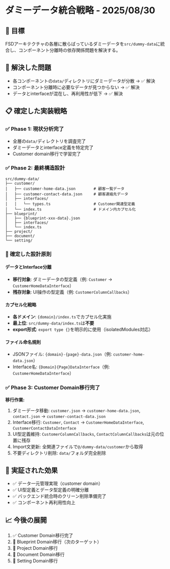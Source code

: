 # ダミーデータ統合戦略 - 2025/08/30

## 🎯 目標
FSDアーキテクチャの各層に散らばっているダミーデータを`src/dummy-data`に統合し、コンポーネント分離時の依存関係問題を解決する。

## 🚨 解決した問題
- 各コンポーネントの`data/`ディレクトリにダミーデータが分散 → ✅ 解決
- コンポーネント分離時に必要なデータが見つからない → ✅ 解決 
- データとinterfaceが混在し、再利用性が低下 → ✅ 解決

## 📋 確定した実装戦略

### ✅ Phase 1: 現状分析完了
- 全層の`data/`ディレクトリを調査完了
- ダミーデータとinterface定義を特定完了
- Customer domain移行で学習完了

### ✅ Phase 2: 最終構造設計
```
src/dummy-data/
├── customer/
│   ├── customer-home-data.json        # 顧客一覧データ
│   ├── customer-contact-data.json     # 顧客連絡先データ
│   ├── interfaces/
│   │   └── types.ts                   # Customer関連型定義
│   └── index.ts                       # ドメイン内カプセル化
├── blueprint/
│   ├── {blueprint-xxx-data}.json
│   ├── interfaces/
│   └── index.ts
├── project/
├── document/
└── setting/
```

### 🔑 確定した設計原則

#### データとInterface分離
- **移行対象**: ダミーデータの型定義（例: `Customer` → `CustomerHomeDataInterface`）
- **残存対象**: UI操作の型定義（例: `CustomerColumnCallbacks`）

#### カプセル化戦略
- **各ドメイン**: `{domain}/index.ts`でカプセル化実施
- **最上位**: `src/dummy-data/index.ts`は**不要**
- **export形式**: `export type {}`を明示的に使用（isolatedModules対応）

#### ファイル命名規則
- JSONファイル: `{domain}-{page}-data.json`（例: `customer-home-data.json`）
- Interface名: `{Domain}{Page}DataInterface`（例: `CustomerHomeDataInterface`）

### ✅ Phase 3: Customer Domain移行完了

**移行作業:**
1. ダミーデータ移動: `customer.json` → `customer-home-data.json`, `contact.json` → `customer-contact-data.json`
2. Interface移行: `Customer`, `Contact` → `CustomerHomeDataInterface`, `CustomerContactDataInterface`
3. UI型定義維持: `CustomerColumnCallbacks`, `ContactColumnCallbacks`は元の位置に残存
4. Import文更新: 全関連ファイルで`@/dummy-data/customer`から取得
5. 不要ディレクトリ削除: `data/`フォルダ完全削除

## 🎁 実証された効果
- ✅ データ一元管理実現（customer domain）
- ✅ UI型定義とデータ型定義の明確分離
- ✅ バックエンド統合時のクリーン削除準備完了
- ✅ コンポーネント再利用性向上

## 📈 今後の展開
1. ✅ Customer Domain移行完了
2. 🔄 Blueprint Domain移行（次のターゲット）
3. 🔄 Project Domain移行
4. 🔄 Document Domain移行
5. 🔄 Setting Domain移行